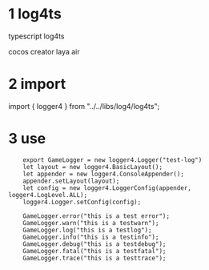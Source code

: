 # 1 log4ts
typescript log4ts

cocos creator
laya air

# 2 import
import { logger4 } from "../../libs/log4/log4ts";

# 3 use
```
    export GameLogger = new logger4.Logger("test-log")
    let layout = new logger4.BasicLayout();
    let appender = new logger4.ConsoleAppender();
    appender.setLayout(layout);
    let config = new logger4.LoggerConfig(appender, logger4.LogLevel.ALL);
    logger4.Logger.setConfig(config);

    GameLogger.error("this is a test error");
    GameLogger.warn("this is a testwarn");
    GameLogger.log("this is a testlog");
    GameLogger.info("this is a testinfo");
    GameLogger.debug("this is a testdebug");
    GameLogger.fatal("this is a testfatal");
    GameLogger.trace("this is a testtrace");
```
